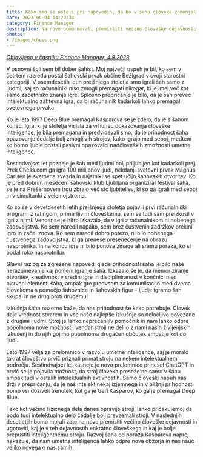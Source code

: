 ```yaml
---
title: Kako smo se ušteli pri napovedih, da bo v šahu človeka zamenjal stroj
date: 2023-08-04 14:20:34
category: Finance Manager
description: Na novo bomo morali premisliti večino človeške dejavnosti in ugotoviti, kaj je v teh dejavnostih enkratno človeškega in kaj je bolje prepustiti inteligentnemu stroju
photos: 
- /images/chess.png
---
```


*[Objavljeno v časniku Finance Manager, 4.8.2023](https://manager.finance.si/manager/kako-smo-se-usteli-pri-napovedih-da-bo-v-sahu-cloveka-zamenjal-stroj/a/9015370)*


V osnovni šoli sem bil dober šahist. Moj največji uspeh je bil, ko sem v četrtem razredu postal šahovski prvak občine Bežigrad v svoji starostni kategoriji. V osemdesetih letih prejšnjega stoletja smo igrali šah samo z ljudmi, saj so računalniki niso zmogli premagati nikogar, ki je imel več kot samo začetniško znanje igre. Splošno prepričanje je bilo, da je šah preveč intelektualno zahtevna igra, da bi računalnik kadarkoli lahko premagal svetovnega prvaka.

Ko je leta 1997 Deep Blue premagal Kasparova se je zdelo, da je s šahom konec. Igra, ki je stoletja veljala za vrhunec dokazovanja človeške inteligence, je bila premagana in predvidevali smo, da je prihodnost šaha opazovanje čedalje bolj zmogljivih strojev, kako igrajo med seboj, medtem ko bomo ljudje postali pasivni opazovalci nadčloveških zmožnosti umetne inteligence.

Šestindvajset let pozneje je šah med ljudmi bolj priljubljen kot kadarkoli prej. Prek Chess.com ga igra 100 milijonov ljudi, nekdanji svetovni prvak Magnus Carlsen je svetovna zvezda in najstniki se spet učijo šahovskih otvoritev. Ko je pred dobrim mesecem šahovski klub Ljubljana organiziral festival šaha, se je na Prešernovem trgu zbralo več sto ljubiteljev, ki so ga igrali med seboj in v simultanki z velemojstroma.

Ko so se v devetdesetih letih prejšnjega stoletja pojavili prvi računalniški programi z ratingom, primerljivim človeškemu, sem se tudi sam preizkusil v igri z njimi. Vendar se je hitro izkazalo, da v igri z računalnikom ni nobenega zadovoljstva. Ko sem naredil napako, sem brez čustvenih zadržkov prekinil igro in začel znova. Ko sem naredil dobro potezo, ni bilo nobenega čustvenega zadovoljstva, ki ga prenese presenečenje na obrazu nasprotnika. In na koncu igre ni bilo ponosa zmage ali sramu poraza, ko si podal roko nasprotniku.

Glavni razlog za zgrešene napovedi glede prihodnosti šaha je bilo naše nerazumevanje kaj pomeni igranje šaha. Izkazalo se je, da memoriziranje otvoritev, kreativnost v sredini igre in discipliniranost v končnici niso bistveni elementi šaha, ampak gre predvsem za komunikacijo med dvema človekoma s pomočjo šahovnice in šahovskih figur - ljudje igramo šah skupaj in ne drug proti drugemu!

Izkušnja šaha nazorno kaže, da nas prihodnost še kako potrebuje. Človek daje vrednost stvarem in vse naše najlepše izkušnje so neločljivo povezane z drugimi ljudmi. Stroj je lahko neprecenljiv pomočnik in nam lahko odpre popolnoma nove možnosti, vendar stroji ne delijo z nami naših življenjskih izkušenj in do njih gojimo popolnoma drugačen občutek empatije kot do ljudi.

Leto 1997 velja za prelomnico v razvoju umetne inteligence, saj je moralo takrat človeštvo prvič priznati primat stroju na nekem intelektualnem področju. Šestindvajset let kasneje je novo prelomnico prinesel ChatGPT in prvič se je pojavila možnost, da stroj človeka preseže ne samo v šahu ampak tudi v ostalih intelektualnih aktivnostih. Samo človeški napuh nas drži v prepričanju, da je naš intelekt nekaj izjemnega in v bližnji prihodnosti bomo vsi doživeli trenutek, kot ga je Gari Kasparov, ko ga je premagal Deep Blue.

Tako kot večino fizičnega dela danes opravijo stroji, lahko pričakujemo, da bodo tudi intelektualno delo čedalje bolj prevzemali stroji. V naslednjih desetletjih bomo morali zato na novo premisliti večino človeške dejavnosti in ugotoviti, kaj je v teh dejavnostih enkratno človeškega in kaj je bolje prepustiti inteligentnemu stroju. Razvoj šaha od poraza Kasparova naprej nakazuje, da nam umetna inteligenca lahko odpre nova obzorja in nas nauči veliko novega o nas samih. 

